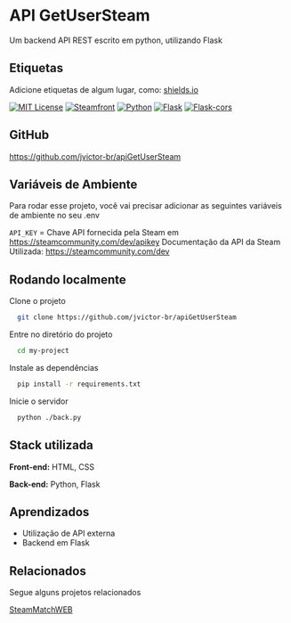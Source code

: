 
# API GetUserSteam

 Um backend API REST escrito em python, utilizando Flask



## Etiquetas

Adicione etiquetas de algum lugar, como: [shields.io](https://shields.io/)

[![MIT License](https://img.shields.io/badge/License-MIT-green.svg)](https://choosealicense.com/licenses/mit/)
[![Steamfront](https://img.shields.io/badge/steamfront-%200.1.0-green)](https://pypi.org/project/steamfront/)
[![Python](https://img.shields.io/badge/Python-%203.10.5-green)](https://www.python.org/downloads/release/python-3105/)
[![Flask](https://img.shields.io/badge/Flask-2.2.2-green)](https://flask.palletsprojects.com/en/2.2.x/)
[![Flask-cors](https://img.shields.io/badge/Flask--Cors-3.0.10-green)](https://pypi.org/project/Flask-Cors/)

## GitHub

https://github.com/jvictor-br/apiGetUserSteam


## Variáveis de Ambiente

Para rodar esse projeto, você vai precisar adicionar as seguintes variáveis de ambiente no seu .env

`API_KEY` = Chave API fornecida pela Steam em https://steamcommunity.com/dev/apikey
Documentação da API da Steam Utilizada: https://steamcommunity.com/dev


## Rodando localmente

Clone o projeto

```bash
  git clone https://github.com/jvictor-br/apiGetUserSteam
```

Entre no diretório do projeto

```bash
  cd my-project
```

Instale as dependências

```bash
  pip install -r requirements.txt
```

Inicie o servidor

```bash
  python ./back.py
```


## Stack utilizada

**Front-end:** HTML, CSS

**Back-end:** Python, Flask


## Aprendizados

* Utilização de API externa
* Backend em Flask


## Relacionados

Segue alguns projetos relacionados

[SteamMatchWEB](https://github.com/jvictor-br/SteamMatchWEB)

